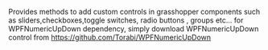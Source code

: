 Provides methods to add custom controls in grasshopper components such as sliders,checkboxes,toggle switches, radio buttons , groups etc...
for WPFNumericUpDown dependency, simply download WPFNumericUpDown control from https://github.com/Torabi/WPFNumericUpDown

